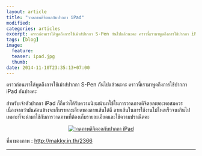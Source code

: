 ```yaml
---
layout: article
title: "วาดภาพดิจิตอลกับปากกา iPad"
modified:
categories: articles
excerpt: คราวก่อนเราได้พูดถึงการใช้เม้าส์ปากกา S-Pen กันไปแล้วนะคะ คราวนี้เรามาพูดถึงการใช้ปากกา iPad กันบ้างคะ 
tags: [blog]
image:
  feature:
  teaser: ipad.jpg
  thumb:
date: 2014-11-10T23:35:13+07:00
---
```


<p>คราวก่อนเราได้พูดถึงการใช้เม้าส์ปากกา S-Pen กันไปแล้วนะคะ คราวนี้เรามาพูดถึงการใช้ปากกา iPad กันบ้างคะ </p>

<p>สำหรับเจ้าตัวปากกา iPad ก็ถือว่าได้รับความนิยมนำมาใช้ในการวาดภาดดิจิตอลเยอะพอสมควร เนื่องจากว่ามันค่อนข้างจะเก็บรายละเอียดของลายเส้นได้ดี ลายเส้นในการใช้งานไม่ไหลเร็วจนเกินไป เหมาะที่จะนำมาใช้กับการวาดภาพที่ต้องเก็บรายละเอียดและใช้ความปราณีตคะ </p>





<p><center><figure>
	<a href="http://makky.in.th/2366/" target="_blank"><img title="วาดภาพดิจิตอลกับปากกา iPad" src="http://farm9.staticflickr.com/8058/8210865115_993fc86fca_o.jpg" alt="วาดภาพดิจิตอลกับปากกา iPad"></a>
</figure></center></p>


<p>ที่มาของภาพ : <a href="http://makky.in.th/2366" target="_blank">http://makky.in.th/2366</a></p>

----------



<div class="fb-comments" data-href="http://elapaint.github.io//articles/ipad/" data-numposts="5" data-colorscheme="light"></div>


<div id="fb-root"></div>
<script>(function(d, s, id) {
  var js, fjs = d.getElementsByTagName(s)[0];
  if (d.getElementById(id)) return;
  js = d.createElement(s); js.id = id;
  js.src = "//connect.facebook.net/en_US/sdk.js#xfbml=1&version=v2.0";
  fjs.parentNode.insertBefore(js, fjs);
}(document, 'script', 'facebook-jssdk'));</script>

<div class="fb-like" data-href="http://elapaint.github.io//articles/ipad/" data-layout="standard" data-action="like" data-show-faces="true" data-share="false"></div>
